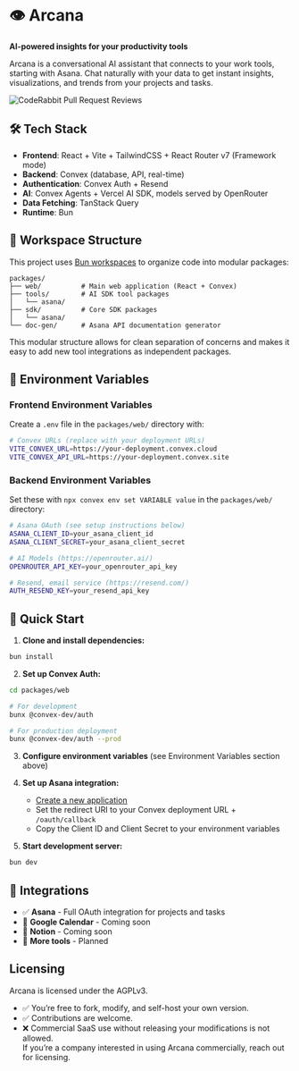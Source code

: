 # 👁️ Arcana

**AI-powered insights for your productivity tools**

Arcana is a conversational AI assistant that connects to your work tools, starting with Asana. Chat naturally with your data to get instant insights, visualizations, and trends from your projects and tasks.

![CodeRabbit Pull Request Reviews](https://img.shields.io/coderabbit/prs/github/a-rebets/arcana?utm_source=oss&utm_medium=github&utm_campaign=a-rebets%2Farcana&labelColor=171717&color=FF570A&link=https%3A%2F%2Fcoderabbit.ai&label=CodeRabbit+Reviews)

## 🛠 Tech Stack

- **Frontend**: React + Vite + TailwindCSS + React Router v7 (Framework mode)
- **Backend**: Convex (database, API, real-time)
- **Authentication**: Convex Auth + Resend
- **AI**: Convex Agents + Vercel AI SDK, models served by OpenRouter
- **Data Fetching**: TanStack Query
- **Runtime**: Bun

## 📁 Workspace Structure

This project uses [Bun workspaces](https://bun.com/docs/install/workspaces) to organize code into modular packages:

```
packages/
├── web/          # Main web application (React + Convex)
├── tools/        # AI SDK tool packages
│   └── asana/
├── sdk/          # Core SDK packages
│   └── asana/
└── doc-gen/      # Asana API documentation generator
```

This modular structure allows for clean separation of concerns and makes it easy to add new tool integrations as independent packages.

## 🔧 Environment Variables

### Frontend Environment Variables

Create a `.env` file in the `packages/web/` directory with:

```bash
# Convex URLs (replace with your deployment URLs)
VITE_CONVEX_URL=https://your-deployment.convex.cloud
VITE_CONVEX_API_URL=https://your-deployment.convex.site
```

### Backend Environment Variables

Set these with `npx convex env set VARIABLE value` in the `packages/web/` directory:

```bash
# Asana OAuth (see setup instructions below)
ASANA_CLIENT_ID=your_asana_client_id
ASANA_CLIENT_SECRET=your_asana_client_secret

# AI Models (https://openrouter.ai/)
OPENROUTER_API_KEY=your_openrouter_api_key

# Resend, email service (https://resend.com/)
AUTH_RESEND_KEY=your_resend_api_key
```

## 🚀 Quick Start

1. **Clone and install dependencies:**
```bash
bun install
```

2. **Set up Convex Auth:**
```bash
cd packages/web

# For development
bunx @convex-dev/auth

# For production deployment
bunx @convex-dev/auth --prod
```

3. **Configure environment variables** (see Environment Variables section above)

4. **Set up Asana integration:**
   - [Create a new application](https://developers.asana.com/docs/oauth#register-an-application)
   - Set the redirect URI to your Convex deployment URL + `/oauth/callback`
   - Copy the Client ID and Client Secret to your environment variables

5. **Start development server:**
```bash
bun dev
```

## 🔗 Integrations

- ✅ **Asana** - Full OAuth integration for projects and tasks
- 🚧 **Google Calendar** - Coming soon
- 🚧 **Notion** - Coming soon
- 🚧 **More tools** - Planned

## Licensing

Arcana is licensed under the AGPLv3.  
- ✅ You’re free to fork, modify, and self-host your own version.  
- ✅ Contributions are welcome.  
- ❌ Commercial SaaS use without releasing your modifications is not allowed.  
If you’re a company interested in using Arcana commercially, reach out for licensing.
